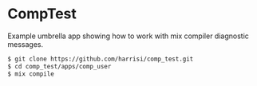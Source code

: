 # CompTest

Example umbrella app showing how to work with mix compiler diagnostic messages.

```sh
$ git clone https://github.com/harrisi/comp_test.git
$ cd comp_test/apps/comp_user
$ mix compile
```
